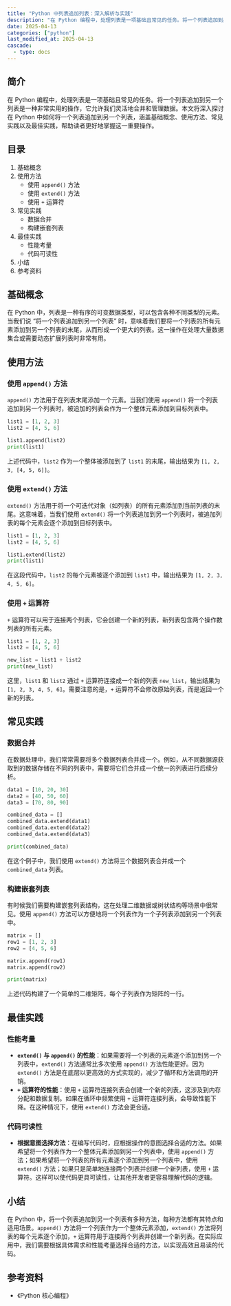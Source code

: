 ```yaml
---
title: "Python 中列表追加列表：深入解析与实践"
description: "在 Python 编程中，处理列表是一项基础且常见的任务。将一个列表追加到另一个列表是一种非常实用的操作，它允许我们灵活地合并和管理数据。本文将深入探讨在 Python 中如何将一个列表追加到另一个列表，涵盖基础概念、使用方法、常见实践以及最佳实践，帮助读者更好地掌握这一重要操作。"
date: 2025-04-13
categories: ["python"]
last_modified_at: 2025-04-13
cascade:
  - type: docs
---
```



## 简介
在 Python 编程中，处理列表是一项基础且常见的任务。将一个列表追加到另一个列表是一种非常实用的操作，它允许我们灵活地合并和管理数据。本文将深入探讨在 Python 中如何将一个列表追加到另一个列表，涵盖基础概念、使用方法、常见实践以及最佳实践，帮助读者更好地掌握这一重要操作。

<!-- more -->
## 目录
1. 基础概念
2. 使用方法
    - 使用 `append()` 方法
    - 使用 `extend()` 方法
    - 使用 `+` 运算符
3. 常见实践
    - 数据合并
    - 构建嵌套列表
4. 最佳实践
    - 性能考量
    - 代码可读性
5. 小结
6. 参考资料

## 基础概念
在 Python 中，列表是一种有序的可变数据类型，可以包含各种不同类型的元素。当我们说 “将一个列表追加到另一个列表” 时，意味着我们要将一个列表的所有元素添加到另一个列表的末尾，从而形成一个更大的列表。这一操作在处理大量数据集合或需要动态扩展列表时非常有用。

## 使用方法

### 使用 `append()` 方法
`append()` 方法用于在列表末尾添加一个元素。当我们使用 `append()` 将一个列表追加到另一个列表时，被追加的列表会作为一个整体元素添加到目标列表中。

```python
list1 = [1, 2, 3]
list2 = [4, 5, 6]

list1.append(list2)
print(list1)  
```
上述代码中，`list2` 作为一个整体被添加到了 `list1` 的末尾，输出结果为 `[1, 2, 3, [4, 5, 6]]`。

### 使用 `extend()` 方法
`extend()` 方法用于将一个可迭代对象（如列表）的所有元素添加到当前列表的末尾。这意味着，当我们使用 `extend()` 将一个列表追加到另一个列表时，被追加列表的每个元素会逐个添加到目标列表中。

```python
list1 = [1, 2, 3]
list2 = [4, 5, 6]

list1.extend(list2)
print(list1)  
```
在这段代码中，`list2` 的每个元素被逐个添加到 `list1` 中，输出结果为 `[1, 2, 3, 4, 5, 6]`。

### 使用 `+` 运算符
`+` 运算符可以用于连接两个列表，它会创建一个新的列表，新列表包含两个操作数列表的所有元素。

```python
list1 = [1, 2, 3]
list2 = [4, 5, 6]

new_list = list1 + list2
print(new_list)  
```
这里，`list1` 和 `list2` 通过 `+` 运算符连接成一个新的列表 `new_list`，输出结果为 `[1, 2, 3, 4, 5, 6]`。需要注意的是，`+` 运算符不会修改原始列表，而是返回一个新的列表。

## 常见实践

### 数据合并
在数据处理中，我们常常需要将多个数据列表合并成一个。例如，从不同数据源获取到的数据存储在不同的列表中，需要将它们合并成一个统一的列表进行后续分析。

```python
data1 = [10, 20, 30]
data2 = [40, 50, 60]
data3 = [70, 80, 90]

combined_data = []
combined_data.extend(data1)
combined_data.extend(data2)
combined_data.extend(data3)

print(combined_data)  
```
在这个例子中，我们使用 `extend()` 方法将三个数据列表合并成一个 `combined_data` 列表。

### 构建嵌套列表
有时候我们需要构建嵌套列表结构，这在处理二维数据或树状结构等场景中很常见。使用 `append()` 方法可以方便地将一个列表作为一个子列表添加到另一个列表中。

```python
matrix = []
row1 = [1, 2, 3]
row2 = [4, 5, 6]

matrix.append(row1)
matrix.append(row2)

print(matrix)  
```
上述代码构建了一个简单的二维矩阵，每个子列表作为矩阵的一行。

## 最佳实践

### 性能考量
- **`extend()` 与 `append()` 的性能**：如果需要将一个列表的元素逐个添加到另一个列表中，`extend()` 方法通常比多次使用 `append()` 方法性能更好。因为 `extend()` 方法是在底层以更高效的方式实现的，减少了循环和方法调用的开销。
- **`+` 运算符的性能**：使用 `+` 运算符连接列表会创建一个新的列表，这涉及到内存分配和数据复制。如果在循环中频繁使用 `+` 运算符连接列表，会导致性能下降。在这种情况下，使用 `extend()` 方法会更合适。

### 代码可读性
- **根据意图选择方法**：在编写代码时，应根据操作的意图选择合适的方法。如果希望将一个列表作为一个整体元素添加到另一个列表中，使用 `append()` 方法；如果希望将一个列表的所有元素逐个添加到另一个列表中，使用 `extend()` 方法；如果只是简单地连接两个列表并创建一个新列表，使用 `+` 运算符。这样可以使代码更具可读性，让其他开发者更容易理解代码的逻辑。

## 小结
在 Python 中，将一个列表追加到另一个列表有多种方法，每种方法都有其特点和适用场景。`append()` 方法将一个列表作为一个整体元素添加，`extend()` 方法将列表的每个元素逐个添加，`+` 运算符用于连接两个列表并创建一个新列表。在实际应用中，我们需要根据具体需求和性能考量选择合适的方法，以实现高效且易读的代码。

## 参考资料
- 《Python 核心编程》